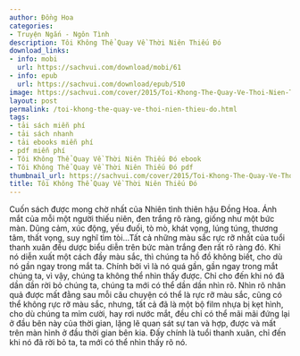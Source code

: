 ```yaml
---
author: Đồng Hoa
categories:
- Truyện Ngắn - Ngôn Tình
description: Tôi Không Thể Quay Về Thời Niên Thiếu Đó
download_links:
- info: mobi
  url: https://sachvui.com/download/mobi/61
- info: epub
  url: https://sachvui.com/download/epub/510
image: https://sachvui.com/cover/2015/Toi-Khong-The-Quay-Ve-Thoi-Nien-Thieu-Do.jpg
layout: post
permalink: /toi-khong-the-quay-ve-thoi-nien-thieu-do.html
tags:
- tải sách miễn phí
- tải sách nhanh
- tải ebooks miễn phí
- pdf miễn phí
- Tôi Không Thể Quay Về Thời Niên Thiếu Đó ebook
- Tôi Không Thể Quay Về Thời Niên Thiếu Đó pdf
thumbnail_url: https://sachvui.com/cover/2015/Toi-Khong-The-Quay-Ve-Thoi-Nien-Thieu-Do.jpg
title: Tôi Không Thể Quay Về Thời Niên Thiếu Đó
---
```


 <div class="item-desc text-justify"> Cuốn sách được mong chờ nhất của Nhiên tình thiên hậu Đồng Hoa. Ánh mắt của mỗi một người thiếu niên, đen trắng rõ ràng, giống như một bức màn. Dũng cảm, xúc động, yếu đuối, tò mò, khát vọng, lúng túng, thương tâm, thất vọng, suy nghĩ tìm tòi…Tất cả những màu sắc rực rỡ nhất của tuổi thanh xuân đều dược biểu diễn trên bức màn trắng đen rất rõ ràng đó. Khi nó diễn xuất một cách đầy màu sắc, thì chúng ta hồ đồ không biết, cho dù nó gần ngay trong mắt ta. Chính bởi vì là nó quá gần, gần ngay trong mắt chúng ta, vì vậy, chúng ta không thể nhìn thấy được. Chỉ cho đến khi nó đã dần dần rời bỏ chúng ta, chúng ta mới có thể dần dần nhìn rõ. Nhìn rõ nhân quả được mất đằng sau mỗi câu chuyện có thể là rực rỡ màu sắc, cũng có thể không rực rỡ màu sắc, nhưng, tất cả đã là một bộ film nhựa bị kẹt hình, cho dù chúng ta mỉm cười, hay rơi nước mắt, đều chỉ có thể mãi mãi đứng lại ở đầu bên này của thời gian, lặng lẽ quan sát sự tan và hợp, được và mất trên màn hình ở đầu thời gian bên kia. Đấy chính là tuổi thanh xuân, chỉ đến khi nó đã rời bỏ ta, ta mới có thể nhìn thấy rõ nó. </div>